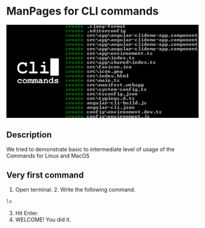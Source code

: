 # ManPages for CLI commands

![Main Image](CLI.jpg)

## Description
We tried to demonstrate basic to intermediate level of  usage of the Commands for Linux and MacOS

## Very first command
1. Open terminal.  2. Write the following command.
```bash
ls
```
3. Hit Enter.
4. WELCOME! You did it.
